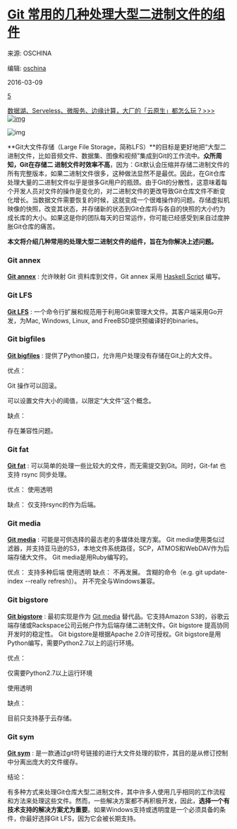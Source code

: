 # [Git 常用的几种处理大型二进制文件的组件](https://www.oschina.net/news/71365/git-annex-lfs-bigfiles-fat-media-bigstore-sym)

来源: OSCHINA

编辑: [oschina](https://my.oschina.net/osadmin)

2016-03-09

[ 5](https://www.oschina.net/news/71365/git-annex-lfs-bigfiles-fat-media-bigstore-sym#comments)

[数据湖、Serveless、微服务、边缘计算，大厂的「云原生」都怎么玩？>>> ![img](https://www.oschina.net/img/hot3.png)](https://cloud.tencent.com/developer/salon/live-1359?channel=oschina)

![img](http://static.oschina.net/uploads/space/2016/0309/160505_EgI5_1774694.png)


**Git大文件存储（Large File Storage，简称LFS）**的目标是更好地把“大型二进制文件，比如音频文件、数据集、图像和视频”集成到Git的工作流中。**众所周知，Git在存储二 进制文件时效率不高**，因为：Git默认会压缩并存储二进制文件的所有完整版本，如果二进制文件很多，这种做法显然不是最优。因此，在Git仓库处理大量的二进制文件似乎是很多Git用户的瓶颈。由于Git的分散性，这意味着每个开发人员对文件的操作是变化的，对二进制文件的更改导致Git仓库文件不断变化增长。当数据文件需要恢复的时候，这就变成一个很难操作的问题。存储虚拟机映像的快照，改变其状态，并存储新的状态到Git仓库将与各自的快照的大小约为成长库的大小。如果这是你的团队每天的日常运作，你可能已经感受到来自过度肿胀Git仓库的痛苦。

**本文将介绍几种常用的处理大型二进制文件的组件，旨在为你解决上述问题。**

### Git annex
[**Git annex**](http://www.oschina.net/p/git-annex) : 允许映射 Git 资料库到文件，Git annex 采用 [Haskell Script](http://www.oschina.net/p/haskell) 编写。

### Git LFS
[**Git LFS**](http://www.oschina.net/search?scope=project&q=git+LFS) : 一个命令行扩展和规范用于利用Git来管理大文件。其客户端采用Go开发，为Mac, Windows, Linux, and FreeBSD提供预编译好的binaries。

### Git bigfiles
[**Git bigfiles**](http://www.oschina.net/p/git+bigfiles) : 提供了Python接口，允许用户处理没有存储在Git上的大文件。

优点：

Git 操作可以回滚。

可以设置文件大小的阈值，以限定“大文件”这个概念。

缺点：

存在兼容性问题。

### Git fat
[**Git fat**](http://www.oschina.net/p/git-fat) : 可以简单的处理一些比较大的文件，而无需提交到Git。同时，Git-fat 也支持 rsync 同步处理。

优点：
    使用透明

缺点：
    仅支持rsync的作为后端。


### Git media
[**Git media**](http://www.oschina.net/p/git+media) : 可能是可供选择的最古老的多媒体处理方案。 Git media使用类似过滤器，并支持亚马逊的S3，本地文件系统路径，SCP，ATMOS和WebDAV作为后端存储大文件。 Git media是用Ruby编写的。

优点：
    支持多种后端
    使用透明
缺点：
    不再发展。
    含糊的命令（e.g. git update-index --really refresh)）。
    并不完全与Windows兼容。

### Git bigstore

[**Git bigstore**](http://www.oschina.net/p/git+bigstore) : 最初实现是作为 [Git media](http://www.oschina.net/p/git+media?fromerr=3psbVGbr) 替代品。它支持Amazon S3的，谷歌云端存储或Rackspace公司云帐户作为后端存储二进制文件。Git bigstore 提高协同开发时的稳定性。 Git bigstore是根据Apache 2.0许可授权。Git bigstore是用Python编写，需要Python2.7以上的运行环境。

优点：

仅需要Python2.7以上运行环境

使用透明

缺点：

目前只支持基于云存储。
### Git sym
[**Git sym**](http://www.oschina.net/p/git-sym) : 是一款通过git符号链接的进行大文件处理的软件，其目的是从修订控制中分离出庞大的文件缓存。

结论：

有多种方式来处理Git仓库大型二进制文件，其中许多人使用几乎相同的工作流程和方法来处理这些文件。然而，一些解决方案都不再积极开发，因此，**选择一个有技术支持的解决方案尤为重要**。如果Windows支持或透明度是一个必须具备的条件，你最好选择Git LFS，因为它会被长期支持。